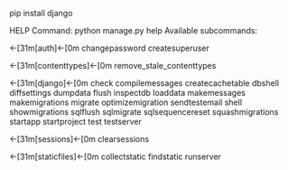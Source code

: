 pip install django


HELP Command:
python manage.py help
Available subcommands:

←[31m[auth]←[0m
    changepassword
    createsuperuser

←[31m[contenttypes]←[0m
    remove_stale_contenttypes

←[31m[django]←[0m
    check
    compilemessages
    createcachetable
    dbshell
    diffsettings
    dumpdata
    flush
    inspectdb
    loaddata
    makemessages
    makemigrations
    migrate
    optimizemigration
    sendtestemail
    shell
    showmigrations
    sqlflush
    sqlmigrate
    sqlsequencereset
    squashmigrations
    startapp
    startproject
    test
    testserver

←[31m[sessions]←[0m
    clearsessions

←[31m[staticfiles]←[0m
    collectstatic
    findstatic
    runserver